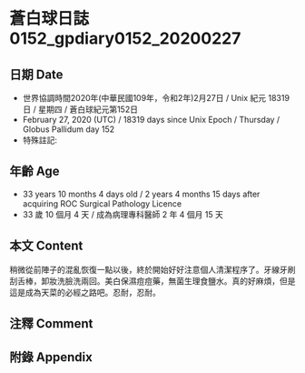 [_metadata_:encoding]: - "utf-8"
[_metadata_:fileformat]: - "markdown"
[_metadata_:MIME_type]: - "text/plain"
[_metadata_:markdown_version]: - "commonmark version 0.29"
[_metadata_:markdown_spec]: - "https://spec.commonmark.org/0.29/"

# 蒼白球日誌0152_gpdiary0152_20200227 #

## 日期 Date ##

* 世界協調時間2020年(中華民國109年，令和2年)2月27日 / Unix 紀元 18319 日 / 星期四 / 蒼白球紀元第152日
* February 27, 2020 (UTC) / 18319 days since Unix Epoch / Thursday / Globus Pallidum day 152
* 特殊註記:

## 年齡 Age ##

* 33 years 10 months 4 days old / 2 years 4 months 15 days after acquiring ROC Surgical Pathology Licence
* 33 歲 10 個月 4 天 / 成為病理專科醫師 2 年 4 個月 15 天

## 本文 Content ##

稍微從前陣子的混亂恢復一點以後，終於開始好好注意個人清潔程序了。牙線牙刷刮舌棒，卸妝洗臉洗兩回。美白保濕痘痘藥，無菌生理食鹽水。真的好麻煩，但是這是成為天菜的必經之路吧。忍耐，忍耐。

## 注釋 Comment ##

## 附錄 Appendix ##
